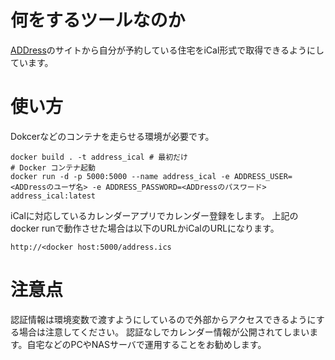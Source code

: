 # 何をするツールなのか
[ADDress](https://address.love/)のサイトから自分が予約している住宅をiCal形式で取得できるようにしています。

# 使い方
Dokcerなどのコンテナを走らせる環境が必要です。

```
docker build . -t address_ical # 最初だけ
# Docker コンテナ起動
docker run -d -p 5000:5000 --name address_ical -e ADDRESS_USER=<ADDressのユーザ名> -e ADDRESS_PASSWORD=<ADDressのパスワード> address_ical:latest
```

iCalに対応しているカレンダーアプリでカレンダー登録をします。
上記のdocker runで動作させた場合は以下のURLかiCalのURLになります。

```
http://<docker host:5000/address.ics
```

# 注意点
認証情報は環境変数で渡すようにしているので外部からアクセスできるようにする場合は注意してください。
認証なしでカレンダー情報が公開されてしまいます。自宅などのPCやNASサーバで運用することをお勧めします。
